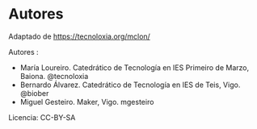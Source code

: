 # Autores

Adaptado de https://tecnoloxia.org/mclon/

Autores :

* María Loureiro. Catedrático de Tecnología en IES Primeiro de Marzo, Baiona. @tecnoloxia
* Bernardo Álvarez. Catedrático de Tecnología en IES de Teis, Vigo. @biober
* Miguel Gesteiro. Maker, Vigo. mgesteiro

Licencia: CC-BY-SA
